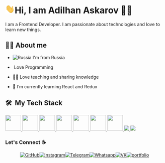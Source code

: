 

  

# <img src="https://raw.githubusercontent.com/ABSphreak/ABSphreak/master/gifs/Hi.gif"  width="30px">Hi, I am Adilhan Askarov 👨‍💻

  

I am a Frontend Developer. I am passionate about technologies and love to learn new things.

  

## 👩‍💻 About me

*  <img width="16" src="https://img.icons8.com/external-justicon-flat-justicon/64/000000/external-russia-countrys-flags-justicon-flat-justicon.png" alt="Russia"/> I'm from Russia

*  <img  width="16"  src="https://about.gitlab.com/images/blogimages/GitLab-Dev.png"  alt=""  /> Love Programming

* 👩‍🏫 Love teaching and sharing knowledge

- 🌱 I’m currently learning React and Redux


<h2> 🛠 &nbsp;My Tech Stack</h2>

 <a href="https://developer.mozilla.org/ru/docs/Web/HTML" target="_blank"> <img src="https://img.icons8.com/color/50/000000/html-5--v1.png" width="50" height="50"/>  </a><a href="https://developer.mozilla.org/ru/docs/Web/CSS" target="_blank"> <img src="https://img.icons8.com/color/50/000000/css3.png" width="50" height="50"/> </a> <a href="https://developer.mozilla.org/ru/docs/Web/JavaScript" target="_blank"> <img src="https://img.icons8.com/color/50/000000/javascript--v1.png" width="50" height="50"/> </a> <a href="https://getbootstrap.com/" target="_blank"> <img src="https://img.icons8.com/color/50/000000/bootstrap.png" width="50" height="50"/> </a>  <a href="https://vuejs.org/" target="_blank"> <img src="https://img.icons8.com/color/50/000000/vue-js.png" width="50" height="50"/></a><a href="https://nodejs.org/" target="_blank"> <img src="https://img.icons8.com/fluency/50/000000/node-js.png" width="50" height="50"/> </a><a href="https://git-scm.com/" target="_blank"> <img src="https://img.icons8.com/color/50/000000/git.png" width="50" height="50"/> </a><a href="https://www.figma.com/" target="_blank"> <img src="https://img.icons8.com/color/50/000000/figma--v1.png"/></a><a href="https://www.adobe.com/ru/products/photoshop.html" target="_blank"> <img src="https://img.icons8.com/fluency/50/000000/adobe-photoshop.png"/></a>


### Let's Connect :coffee:

<div  align="center">

<a target="_blank"  href="https://github.com/Zionell"><img  src="https://img.icons8.com/bubbles/50/000000/github.png"  alt="GitHub"/></a><a target="_blank"  href="https://www.instagram.com/adilhan96/"><img  src="https://img.icons8.com/bubbles/50/000000/instagram.png"  alt="Instagram"/></a><a target="_blank"  href="https://t.me/Adilhan96"><img src="https://img.icons8.com/bubbles/50/000000/sent.png" alt="Telegram"/></a><a target="_blank"  href="https://wa.me/79649346295"><img src="https://img.icons8.com/bubbles/50/000000/whatsapp.png" alt="Whatsapp"/></a><a  target="_blank" href="https://vk.com/id142718327"><img  src="https://img.icons8.com/bubbles/50/000000/vk-com.png"  alt="VK"/></a><a  target="_blank" href="https://askarov-portfolio.ru/"><img src="https://img.icons8.com/bubbles/50/000000/resume.png" alt="portfolio"/></a>

</div>
